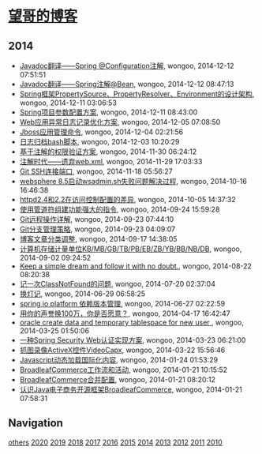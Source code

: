 # [望哥的博客](http://blog.sisopipo.com)

## 2014
* [Javadoc翻译——Spring @Configuration注解](/2014/2014-12-12-javadoc-spring-configuration), wongoo, 2014-12-12 07:51:51
* [Javadoc翻译——Spring注解@Bean](/2014/2014-12-12-javadoc-spring-bean), wongoo, 2014-12-12 08:47:13
* [Spring框架PropertySource、PropertyResolver、Environment的设计架构](/2014/2014-12-11-spring-propertysource-propertyresolver-environment), wongoo, 2014-12-11 03:06:53
* [Spring项目参数配置方案](/2014/2014-12-11-spring-configuration), wongoo, 2014-12-11 08:43:00
* [Web应用异常日志记录优化方案](/2014/2014-12-05-web-error-log-method), wongoo, 2014-12-05 07:08:50
* [Jboss应用管理命令](/2014/2014-12-04-jboss-commands), wongoo, 2014-12-04 02:21:56
* [日志归档bash脚本](/2014/2014-12-03-shell-for-log-achive), wongoo, 2014-12-03 10:20:29
* [基于注解的权限验证方案](/2014/2014-11-30-annotation-auth), wongoo, 2014-11-30 06:24:12
* [注解时代——遗弃web.xml](/2014/2014-11-29-deprecate-web-xml), wongoo, 2014-11-29 17:03:33
* [Git SSH连接端口](/2014/2014-11-18-git-ssh-port), wongoo, 2014-11-18 05:56:27
* [websphere 8.5启动wsadmin.sh失败问题解决过程](/2014/2014-10-16-websphere-8-5-wsadmin-sh-problem), wongoo, 2014-10-16 16:46:38
* [httpd2.4和2.2在访问控制配置的差异](/2014/2014-10-05-diff-of-http24-and-22), wongoo, 2014-10-05 14:37:32
* [使用管道符组建功能强大的指令](/2014/2014-09-24-using-pipe-operator-to-impl-powful-commands), wongoo, 2014-09-24 15:59:28
* [Git远程操作详解](/2014/2014-09-23-git-remote-commands), wongoo, 2014-09-23 07:44:10
* [Git分支管理策略](/2014/2014-09-23-git-branch-mangement), wongoo, 2014-09-23 04:09:07
* [博客文章分类调整](/2014/2014-09-17-adjust-blog-category), wongoo, 2014-09-17 14:38:05
* [计算机存储计量单位KB/MB/GB/TB/PB/EB/ZB/YB/BB/NB/DB](/2014/2014-09-02-computer-unit-kbmbgbtbpbebzbybbbnbdb), wongoo, 2014-09-02 09:24:52
* [Keep a simple dream and follow it with no doubt.](/2014/2014-08-22-keep-a-simple-dream-and-follow-it-with-no-doubt), wongoo, 2014-08-22 08:20:38
* [记一次ClassNotFound的问题](/2014/2014-07-20-classnotfound-problem), wongoo, 2014-07-20 02:37:04
* [换灯记](/2014/2014-06-29-replace-light), wongoo, 2014-06-29 06:58:25
* [spring io platform 依赖版本管理](/2014/2014-06-27-spring-io-platform-dependencies), wongoo, 2014-06-27 02:22:59
* [用你的声誉换100万，你是否愿意？](/2014/2014-04-17-100million-or-reputation), wongoo, 2014-04-17 16:42:47
* [oracle create data and temporary tablespace for new user ](/2014/2014-03-25-oracle-create-data-and-temporary-tablespace-for-new-user), wongoo, 2014-03-25 01:50:06
* [一种Spring Security Web认证实现方案](/2014/2014-03-23-spring-security-web-auth-plan), wongoo, 2014-03-23 06:21:00
* [抓图录像ActiveX控件VideoCapx](/2014/2014-03-22-activex-videocapx-video-capture), wongoo, 2014-03-22 15:56:46
* [Javascript动态加载国际化内容](/2014/2014-01-24-javascript-dynamic-load-i18n), wongoo, 2014-01-24 01:53:29
* [BroadleafCommerce工作流和活动](/2014/2014-01-21-broadleafcommerce-workflow-and-activity), wongoo, 2014-01-21 10:15:52
* [BroadleafCommerce合并配置](/2014/2014-01-21-broadleafcommerce-merge-config), wongoo, 2014-01-21 08:20:12
* [认识Java电子商务开源框架BroadleafCommerce](/2014/2014-01-21-about-broadleafcommerce), wongoo, 2014-01-21 07:58:31

## Navigation
[others](/others/)
[2020](/2020/)
[2019](/2019/)
[2018](/2018/)
[2017](/2017/)
[2016](/2016/)
[2015](/2015/)
[2014](/2014/)
[2013](/2013/)
[2012](/2012/)
[2011](/2011/)
[2010](/2010/)
